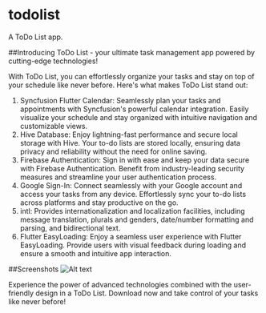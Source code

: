 # todolist

A ToDo List app.

##Introducing ToDo List - your ultimate task management app powered by cutting-edge technologies!

With ToDo List, you can effortlessly organize your tasks and stay on top of your schedule like never before. Here's what makes ToDo List stand out:

1. Syncfusion Flutter Calendar: Seamlessly plan your tasks and appointments with Syncfusion's powerful calendar integration. Easily visualize your schedule and stay organized with intuitive navigation and customizable views.
2. Hive Database: Enjoy lightning-fast performance and secure local storage with Hive. Your to-do lists are stored locally, ensuring data privacy and reliability without the need for online saving.
3. Firebase Authentication: Sign in with ease and keep your data secure with Firebase Authentication. Benefit from industry-leading security measures and streamline your user authentication process.
4. Google Sign-In: Connect seamlessly with your Google account and access your tasks from any device. Effortlessly sync your to-do lists across platforms and stay productive on the go.
5. intl: Provides internationalization and localization facilities, including message translation, plurals and genders, date/number formatting and parsing, and bidirectional text.
6. Flutter EasyLoading: Enjoy a seamless user experience with Flutter EasyLoading. Provide users with visual feedback during loading and ensure a smooth and intuitive app interaction.

##Screenshots
![Alt text](https://blogger.googleusercontent.com/img/b/R29vZ2xl/AVvXsEgoAinm953Y4We7mQFML35L9549ty4u-4urgzNFPwpU5NjtFQvCaHYGHhiki7v8vv_ryryfMuYJB3t8pPyNotlLRgJ5E96RjlySvn7hLYn2-6VBkum-HlOjVLf1FlvPngU_gKuYAo2JIcyfHYay5DUIhKo9mQfJcaMeNMev8V35lOivaCKaAPTL7antfzc/s3240/ToDo%20List.png?raw=true "Main Poster")

Experience the power of advanced technologies combined with the user-friendly design in a ToDo List. Download now and take control of your tasks like never before!


